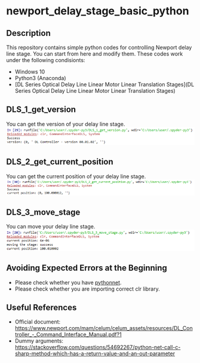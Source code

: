 # newport_delay_stage_basic_python

## Description
This repository contains simple python codes for controlling Newport delay line stage. You can start from here and modify them. These codes work under the following condisionts:
- Windows 10
- Python3 (Anaconda)
- [DL Series Optical Delay Line Linear Motor Linear Translation Stages](DL Series Optical Delay Line Linear Motor Linear Translation Stages)

## DLS_1_get_version
You can get the version of your delay line stage.  
<img src="https://github.com/ksonod/newport_delay_stage_basic_python/blob/master/dls1.PNG" width="750px">

## DLS_2_get_current_position
You can get the current position of your delay line stage.  
<img src="https://github.com/ksonod/newport_delay_stage_basic_python/blob/master/dls2.PNG" width="750px">

## DLS_3_move_stage
You can move your delay line stage.  
<img src="https://github.com/ksonod/newport_delay_stage_basic_python/blob/master/dls3.PNG" width="750px">

## Avoiding Expected Errors at the Beginning
- Please check whether you have [pythonnet](https://pypi.org/project/pythonnet/).
- Please check whether you are importing correct clr library.

## Useful References
- Official document: https://www.newport.com/mam/celum/celum_assets/resources/DL_Controller_-_Command_Interface_Manual.pdf?1
- Dummy arguments: https://stackoverflow.com/questions/54692267/python-net-call-c-sharp-method-which-has-a-return-value-and-an-out-parameter
